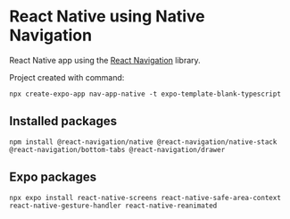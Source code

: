 # React Native using Native Navigation

React Native app using the [React Navigation](https://reactnavigation.org/) library.

Project created with command:

```shell
npx create-expo-app nav-app-native -t expo-template-blank-typescript
```

## Installed packages

```shell
npm install @react-navigation/native @react-navigation/native-stack @react-navigation/bottom-tabs @react-navigation/drawer 
```

## Expo packages

```shell
npx expo install react-native-screens react-native-safe-area-context react-native-gesture-handler react-native-reanimated
```
